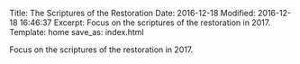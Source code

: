 Title: The Scriptures of the Restoration
Date: 2016-12-18
Modified: 2016-12-18 16:46:37
Excerpt: Focus on the scriptures of the restoration in 2017.
Template: home
save_as: index.html

Focus on the scriptures of the restoration in 2017.
